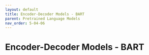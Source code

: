 ```yaml
---
layout: default
title: Encoder-Decoder Models - BART
parent: Pretrained Language Models
nav_order: 5-04-06
---
```


# Encoder-Decoder Models - BART
